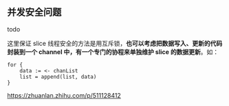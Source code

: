 ## 并发安全问题

todo

这里保证 slice 线程安全的方法是用互斥锁，**也可以考虑把数据写入、更新的代码封装到一个 channel 中，有一个专门的协程来单独维护 slice 的数据更新**。如：

```text
for {
    data := <- chanList
    list = append(list, data)
}
```

https://zhuanlan.zhihu.com/p/511128412